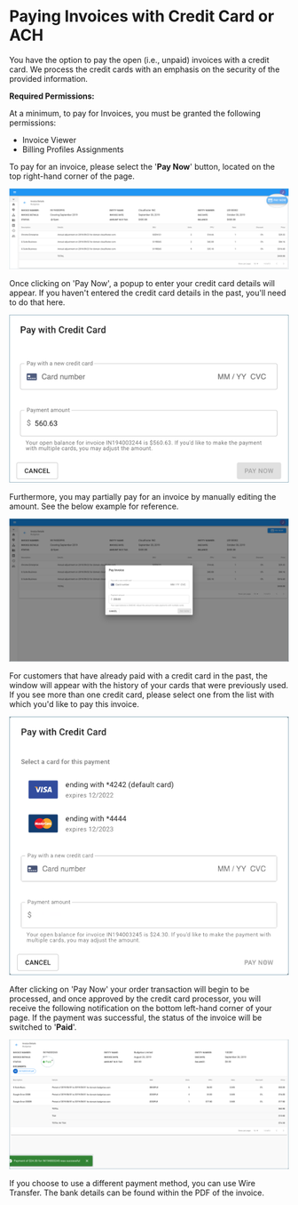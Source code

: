 # Paying Invoices with Credit Card or ACH

You have the option to pay the open \(i.e., unpaid\) invoices with a credit card. We process the credit cards with an emphasis on the security of the provided information. 

**Required Permissions:**

At a minimum, to pay for Invoices, you must be granted the following permissions:

* Invoice Viewer
* Billing Profiles Assignments

To pay for an invoice, please select the '**Pay Now**' button, located on the top right-hand corner of the page. 

![](../.gitbook/assets/pay-now.png)



Once clicking on 'Pay Now', a popup to enter your credit card details will appear. If you haven't entered the credit card details in the past, you'll need to do that here.

![](../.gitbook/assets/pay-with-cc.png)



Furthermore, you may partially pay for an invoice by manually editing the amount. See the below example for reference.

![](../.gitbook/assets/partial-payment.png)



For customers that have already paid with a credit card in the past, the window will appear with the history of your cards that were previously used. If you see more than one credit card, please select one from the list with which you'd like to pay this invoice.

![](../.gitbook/assets/2-cards.png)



After clicking on 'Pay Now' your order transaction will begin to be processed, and once approved by the credit card processor, you will receive the following notification on the bottom left-hand corner of your page. If the payment was successful, the status of the invoice will be switched to '**Paid**'.

![](../.gitbook/assets/paid-1-.png)

If you choose to use a different payment method, you can use Wire Transfer. The bank details can be found within the PDF of the invoice.

